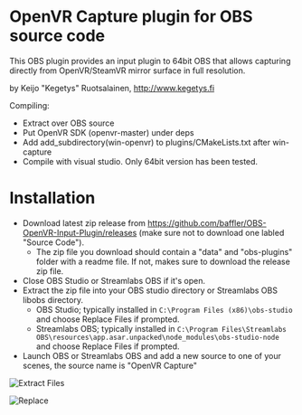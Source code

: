 # OpenVR Capture plugin for OBS source code

This OBS plugin provides an input plugin to 64bit OBS that allows capturing directly from OpenVR/SteamVR mirror surface in full resolution.

by Keijo "Kegetys" Ruotsalainen, http://www.kegetys.fi

Compiling:
- Extract over OBS source
- Put OpenVR SDK (openvr-master) under deps
- Add add_subdirectory(win-openvr) to plugins/CMakeLists.txt after win-capture
- Compile with visual studio. Only 64bit version has been tested.

# Installation
* Download latest zip release from https://github.com/baffler/OBS-OpenVR-Input-Plugin/releases (make sure not to download one labled "Source Code").
	- The zip file you download should contain a "data" and "obs-plugins" folder with a readme file. If not, makes sure to download the release zip file.
* Close OBS Studio or Streamlabs OBS if it's open.
* Extract the zip file into your OBS studio directory or Streamlabs OBS libobs directory.
	- OBS Studio; typically installed in `C:\Program Files (x86)\obs-studio` and choose Replace Files if prompted.
	- Streamlabs OBS; typically installed in `C:\Program Files\Streamlabs OBS\resources\app.asar.unpacked\node_modules\obs-studio-node` and choose Replace Files if prompted.
* Launch OBS or Streamlabs OBS and add a new source to one of your scenes, the source name is "OpenVR Capture"

![Extract Files](https://user-images.githubusercontent.com/1980600/40620530-22aca280-6267-11e8-96dc-4978675d3e80.png)

![Replace](https://user-images.githubusercontent.com/1980600/40620531-22bf5f9c-6267-11e8-8ae2-f6b6ea83ea3c.png)
